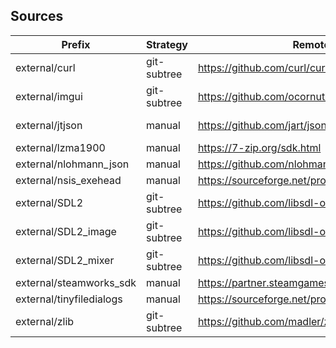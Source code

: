 ## Sources
Prefix | Strategy | Remote | Revision
------ | -------- | ------ | --------
external/curl | git-subtree | https://github.com/curl/curl | curl-8_8_0
external/imgui | git-subtree | https://github.com/ocornut/imgui | v1.87
external/jtjson | manual | https://github.com/jart/json.cpp | 93d4d76181 (modified)
external/lzma1900 | manual | https://7-zip.org/sdk.html | 19.00
external/nlohmann_json | manual | https://github.com/nlohmann/json | v3.10.5
external/nsis_exehead | manual | https://sourceforge.net/projects/nsis/ | v2.25
external/SDL2 | git-subtree | https://github.com/libsdl-org/SDL | release-2.0.22
external/SDL2_image | git-subtree | https://github.com/libsdl-org/SDL_image | release-2.0.5
external/SDL2_mixer | git-subtree | https://github.com/libsdl-org/SDL_mixer | release-2.0.4
external/steamworks_sdk | manual | https://partner.steamgames.com/downloads/list | 1.57
external/tinyfiledialogs | manual | https://sourceforge.net/projects/tinyfiledialogs/ | 1a5ded5653
external/zlib | git-subtree | https://github.com/madler/zlib | v1.3.1
